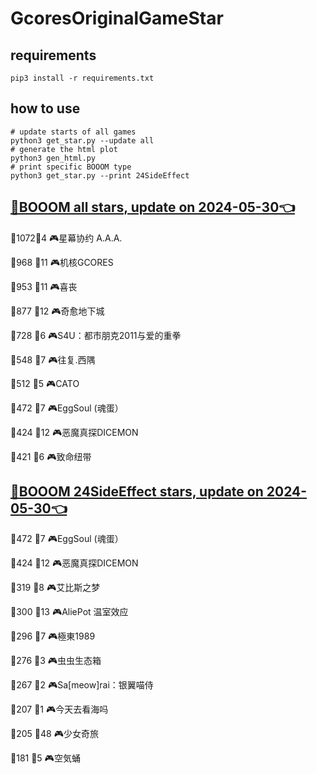 # GcoresOriginalGameStar

## requirements
```
pip3 install -r requirements.txt
```

## how to use
```
# update starts of all games
python3 get_star.py --update all
# generate the html plot
python3 gen_html.py
# print specific BOOOM type
python3 get_star.py --print 24SideEffect
```

## [🔗BOOOM all stars, update on 2024-05-30👈](https://raw.githack.com/sichaozhang1112/GcoresOriginalGameStar/main/html/all.html) 
🌟1072👥4   🎮星幕协约 A.A.A.        

🌟968 👥11  🎮机核GCORES           

🌟953 👥11  🎮喜丧                 

🌟877 👥12  🎮奇愈地下城              

🌟728 👥6   🎮S4U：都市朋克2011与爱的重拳  

🌟548 👥7   🎮往复.西隅              

🌟512 👥5   🎮CATO               

🌟472 👥7   🎮EggSoul (魂蛋）       

🌟424 👥12  🎮恶魔真探DICEMON        

🌟421 👥6   🎮致命纽带               

## [🔗BOOOM 24SideEffect stars, update on 2024-05-30👈](https://raw.githack.com/sichaozhang1112/GcoresOriginalGameStar/main/html/24SideEffect.html) 
🌟472 👥7   🎮EggSoul (魂蛋）       

🌟424 👥12  🎮恶魔真探DICEMON        

🌟319 👥8   🎮艾比斯之梦              

🌟300 👥13  🎮AliePot 温室效应       

🌟296 👥7   🎮極東1989             

🌟276 👥3   🎮虫虫生态箱              

🌟267 👥2   🎮Sa[meow]rai：银翼喵侍   

🌟207 👥1   🎮今天去看海吗             

🌟205 👥48  🎮少女奇旅               

🌟181 👥5   🎮空気蛹                

